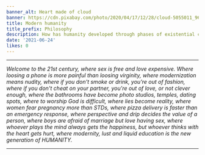```yaml
---
banner_alt: Heart made of cloud
banner: https://cdn.pixabay.com/photo/2020/04/17/12/28/cloud-5055011_960_720.jpg
title: Modern humanity
title_prefix: Philosophy
description: How has humanity developed through phases of existential crisis?
date: '2021-06-24'
likes: 0
---
```

--- 

_Welcome to the 21st century, where sex is free and love expensive. Where loosing a phone is more painful than loosing virginity, where modernization means nudity, where if you don't smoke or drink, you're out of fashion, where if you don't cheat on your partner, you're out of love, or not clever enough, where the bathrooms have become photo studios, temples, dating spots, where to worship God is difficult, where lies become reality, where women fear pregnancy more than STDs, where pizza delivery is faster than an emergency response, where perspective and drip decides the value of a person, where boys are afraid of marriage but love having sex, where whoever plays the mind always gets the happiness, but whoever thinks with the heart gets hurt, where modernity, lust and liquid education is the new generation of HUMANITY._

---
